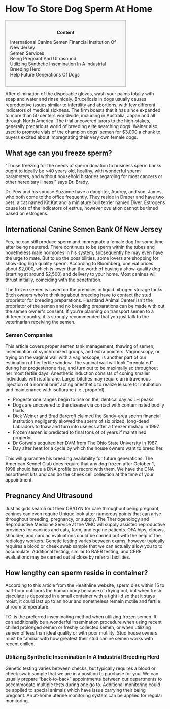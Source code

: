 <h1>How To Store Dog Sperm At Home</h1>

<div id="toc" style="background: #f9f9f9;border: 1px solid #aaa;display: table;margin-bottom: 1em;padding: 1em;width: 350px;"><p class="toctitle" style="font-weight: 700;text-align: center;">Content</p><ul class="toc_list"><li><a href="#toc-0">International Canine Semen Financial Institution Of New Jersey</a></li><li><a href="#toc-1">Semen Services</a></li><li><a href="#toc-2">Being Pregnant And Ultrasound</a></li><li><a href="#toc-3">Utilizing Synthetic Insemination In A Industrial Breeding Herd</a></li><li><a href="#toc-7">Help Future Generations Of Dogs</a></li></ul></div>
<p>After elimination of the disposable gloves, wash your palms totally with soap and water and rinse nicely. Brucellosis in dogs usually causes reproductive issues similar to infertility and abortions, with few different indicators of medical sickness. The firm boasts that it has since expanded to more than 50 centers worldwide, including in Australia, Japan and all through North America. The trial uncovered jurors to the high-stakes, generally precarious world of breeding elite searching dogs. Weiner also used to promote vials of the champion dogs’ semen for $3,000 a chunk to buyers excited about impregnating their very own female dogs.</p>
<div itemScope itemProp="mainEntity" itemType="https://schema.org/Question">  <div itemProp="name"><h2>What age can you freeze sperm?</h2></div>  <div itemScope itemProp="acceptedAnswer" itemType="https://schema.org/Answer">      <div itemProp="text"><p>"Those freezing for the needs of sperm donation to business sperm banks ought to ideally be &lt;40 years old, healthy, with wonderful sperm parameters, and without household histories regarding for most cancers or other hereditary illness," says Dr. Brady.</p></div>  </div></div>
<p>Dr. Pew and his spouse Suzanne have a daughter, Audrey, and son, James, who both come to the office frequently. They reside in Draper and have two pets, a cat named Kit Kat and a miniature bull terrier named Diver. Estrogens cause lots of the indicators of estrus, however ovulation cannot be timed based on estrogens.</p>
<h2 id="toc-0">International Canine Semen Bank Of New Jersey</h2>
<p>Yes, he can still produce sperm and impregnate a female dog for some time after being neutered. There continues to be sperm within the tubes and nonetheless male hormones in his system, subsequently he may even have the urge to mate. But to up the possibilities, some lovers are shopping for show-dog high quality sperm. According to Bloomberg, one vial prices about $2,000, which is lower than the worth of buying a show-quality dog (starting at around $2,500) and delivery to your home. Most canines will thrust initially, coinciding with the penetration.</p>

<p>The frozen semen is saved on the premises in liquid nitrogen storage tanks. Bitch owners who're thinking about breeding have to contact the stud proprietor for breeding preparations. Heartland Animal Center isn't the proprietor of the semen and no breeding preparations can be made with out the semen owner's consent. If you're planning on transport semen to a different country, it is strongly recommended that you just talk to the veterinarian receiving the semen.</p>
<h3 id="toc-1">Semen Companies</h3>
<p>This article covers proper semen tank management, thawing of semen, insemination of synchronized groups, and extra pointers. Vaginoscopy, or trying on the vaginal wall with a vaginoscope, is another part of our estimation of her fertile window. The vaginal wall will look “crenulated” during her progesterone rise, and turn out to be maximally so throughout her most fertile days. Anesthetic induction consists of coning smaller individuals with isoflurane. Larger bitches may require an intravenous injection of a normal brief acting anesthetic to realize leisure for intubation and maintenance with isoflurane (i.e., propofol).</p>
<ul><li>Progesterone ranges begin to rise on the identical day as LH peaks.</li><li>Dogs are uncovered to the disease via contact with contaminated bodily fluids.</li><li>Dick Weiner and Brad Barcroft claimed the Sandy-area sperm financial institution negligently allowed the sperm of six prized, long-dead Labradors to thaw and turn into useless after a freezer mishap in 1997.</li><li>Frozen semen is predicted to final tons of of years if maintained properly.</li><li>Dr Gotwals acquired her DVM from The Ohio State University in 1987.</li><li>Day after heat for a cycle by which the house owners want to breed her.</li></ul>
<p>This will guarantee his breeding availability for future generations. The American Kennel Club does require that any dog frozen after October 1, 1998 should have a DNA profile on record with them. We have the DNA assortment kits and can do the cheek cell collection at the time of your appointment.</p>
<h2 id="toc-2">Pregnancy And Ultrasound</h2>
<p>Just as girls search out their OB/GYN for care throughout being pregnant, canines can even require Unique look after numerous points that can arise throughout breeding, pregnancy, or supply. The Theriogenology and Reproductive Medicine Service at the VMC will supply assisted reproductive providers for canines and cats, farm, and equine patients. OFA hips, elbows, shoulder, and cardiac evaluations could be carried out with the help of the radiology workers. Genetic testing varies between exams, however typically requires a blood or cheek swab sample that we can actually allow you to to accumulate. Additional testing, similar to BAER testing, and CERF evaluations may be carried out at close by referral facilities.</p>
<div itemScope itemProp="mainEntity" itemType="https://schema.org/Question">  <div itemProp="name"><h2>How lengthy can sperm reside in container?</h2></div>  <div itemScope itemProp="acceptedAnswer" itemType="https://schema.org/Answer">      <div itemProp="text"><p>According to this article from the Healthline website, sperm dies within 15 to half-hour outdoors the human body because of drying out, but when fresh ejaculate is deposited in a small container with a tight lid so that it stays moist, it could last up to an hour and nonetheless remain motile and fertile at room temperature.</p></div>  </div></div>
<p>TCI is the preferred inseminating method when utilizing frozen semen. It can additionally be a wonderful insemination procedure when using recent chilled prolonged semen or freshly collected semen, or when utilizing semen of less than ideal quality or with poor motility. Stud house owners must be familiar with how greatest their stud canine semen works with recent chilled.</p>
<h3 id="toc-3">Utilizing Synthetic Insemination In A Industrial Breeding Herd</h3>
<p>Genetic testing varies between checks, but typically requires a blood or cheek swab sample that we are in a position to purchase for you. We can usually prepare “back-to-back” appointments between our departments to accommodate multiple tests during one go to. Additional monitoring could be applied to special animals which have issue carrying their being pregnant. An at-home uterine monitoring system can be applied for regular monitoring.</p>
